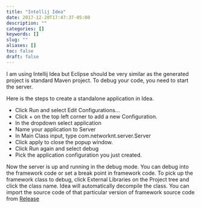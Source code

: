 ```yaml
---
title: "Intellij Idea"
date: 2017-12-20T17:47:37-05:00
description: ""
categories: []
keywords: []
slug: ""
aliases: []
toc: false
draft: false
---
```



I am using Intellij Idea but Eclipse should be very similar as the generated project is
standard Maven project. To debug your code, you need to start the server.

Here is the steps to create a standalone application in Idea.

* Click Run and select Edit Configurations...
* Click + on the top left corner to add a new Configuration.
* In the dropdown select application
* Name your application to Server
* In Main Class input, type com.networknt.server.Server
* Click apply to close the popup window.
* Click Run again and select debug
* Pick the application configuration you just created.

Now the server is up and running in the debug mode. You can debug into the framework
code or set a break point in framework code. To pick up the framework class to debug, 
click External Libraries on the Project tree and click the class name. Idea will
automatically decompile the class. You can import the source code of that particular
version of framework source code from [Release](https://github.com/networknt/light-4j/releases)


